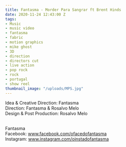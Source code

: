 ```yaml
---
title: Fantasma - Morder Para Sangrar ft Brent Hinds
date: 2020-11-24 12:43:00 Z
tags:
- Music
- music video
- fantasma
- fabric
- motion graphics
- mike ghost
- 3D
- direction
- directors cut
- live action
- pop rock
- rock
- portugal
- show reel
thumbnail_image: "/uploads/MPS.jpg"
---
```


Idea & Creative Direction: Fantasma<br>
Direction: Fantasma & Rosalvo Melo<br>
Design & Post Production: Rosalvo Melo<br>



<br>Fantasma<br>
Facebook: www.facebook.com/ofacedofantasma<br>
Instagram: www.instagram.com/oinstadofantasma<br>
